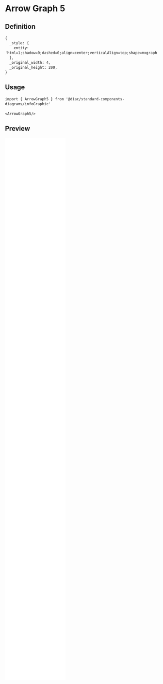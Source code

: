 # Arrow Graph 5

## Definition

```
{
  _style: { 
    entity: 'html=1;shadow=0;dashed=0;align=center;verticalAlign=top;shape=mxgraph.arrows2.arrow;dy=0.4;dx=60;direction=north;notch=0;strokeColor=#FFFFFF;strokeWidth=6;fillColor=#12AAB5;fontSize=14;labelPosition=center;verticalLabelPosition=bottom;fontStyle=1',
  },
  _original_width: 4,
  _original_height: 200,
}
```

## Usage

```
import { ArrowGraph5 } from '@diac/standard-components-diagrams/infoGraphic'

<ArrowGraph5/>
```

## Preview

<img src="./arrow-graph-5.png" width="200"/>
